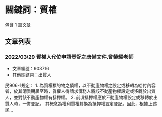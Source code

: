 # 關鍵詞：質權

包含 1 篇文章

## 文章列表

### 2022/03/29 [質權人代位申請登記之應備文件,曾榮耀老師](../../articles/903716_%E8%B3%AA%E6%AC%8A%E4%BA%BA%E4%BB%A3%E4%BD%8D%E7%94%B3%E8%AB%8B%E7%99%BB%E8%A8%98%E4%B9%8B%E6%87%89%E5%82%99%E6%96%87%E4%BB%B6%2C%E6%9B%BE%E6%A6%AE%E8%80%80%E8%80%81%E5%B8%AB.md)
- 文章編號：903716
- 其他關鍵詞：出質人

民906-1規定： 1. 為質權標的物之債權，以不動產物權之設定或移轉為給付內容者，於其清償期屆至時，質權人得請求債務人將該不動產物權設定或移轉於出質人，並對該不動產物權有抵押權。 2. 前項抵押權應於不動產物權設定或移轉於出質人時，一併登記。 其概念為權利質權轉換為抵押權設定登記。因此，根據上述民...
